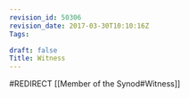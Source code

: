 ```yaml
---
revision_id: 50306
revision_date: 2017-03-30T10:10:16Z
Tags:

draft: false
Title: Witness
---
```

#REDIRECT [[Member of the Synod#Witness]]